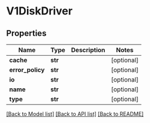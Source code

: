 # V1DiskDriver

## Properties
Name | Type | Description | Notes
------------ | ------------- | ------------- | -------------
**cache** | **str** |  | [optional] 
**error_policy** | **str** |  | [optional] 
**io** | **str** |  | [optional] 
**name** | **str** |  | [optional] 
**type** | **str** |  | [optional] 

[[Back to Model list]](../README.md#documentation-for-models) [[Back to API list]](../README.md#documentation-for-api-endpoints) [[Back to README]](../README.md)


